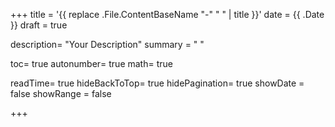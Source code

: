 +++
title = '{{ replace .File.ContentBaseName "-" " " | title }}'
date = {{ .Date }}
draft = true

description= "Your Description"
summary = " "

toc= true
autonumber= true
math= true

readTime= true
hideBackToTop= true
hidePagination= true
showDate = false
showRange = false

+++